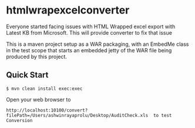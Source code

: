 # htmlwrapexcelconverter
Everyone started facing issues with HTML Wrapped excel export with Latest KB from Microsoft. This will provide converter to fix that issue


This is a maven project setup as a WAR packaging, with an EmbedMe class in
the test scope that starts an embedded jetty of the WAR file being
produced by this project.

Quick Start
-----------

    $ mvn clean install exec:exec

Open your web browser to

    http://localhost:10100/convert?filePath=/Users/ashwinrayaprolu/Desktop/AuditCheck.xls  to test Conversion
